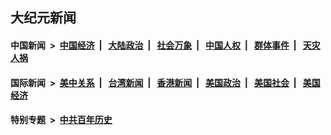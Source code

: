 ## 大纪元新闻

#### 中国新闻 &nbsp;>&nbsp; [中国经济](indexes/ncid283/README.md?10100045) &nbsp;| &nbsp; [大陆政治](indexes/ncid277/README.md?10100045) &nbsp;| &nbsp; [社会万象](indexes/ncid282/README.md?10100045) &nbsp;| &nbsp; [中国人权](indexes/ncid278/README.md?10100045) &nbsp;| &nbsp; [群体事件](indexes/ncid279/README.md?10100045) &nbsp;| &nbsp; [天灾人祸](indexes/ncid280/README.md?10100045)

#### 国际新闻 &nbsp;>&nbsp; [美中关系](indexes/nf1412576/README.md?10100045) &nbsp;| &nbsp; [台湾新闻](indexes/ncid1349361/README.md?10100045) &nbsp;| &nbsp; [香港新闻](indexes/ncid1349362/README.md?10100045) &nbsp;| &nbsp; [美国政治](indexes/ncid1078159/README.md?10100045) &nbsp;| &nbsp; [美国社会](indexes/ncid1078160/README.md?10100045) &nbsp;| &nbsp; [美国经济](indexes/ncid1078158/README.md?10100045)

#### 特别专题 &nbsp;>&nbsp; [中共百年历史](https://github.com/epoch-news/epoch-special/blob/master/README.md?10100045)  
